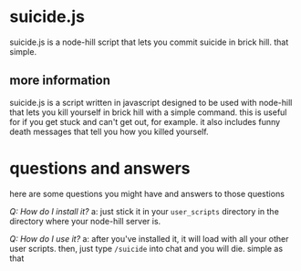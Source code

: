 # suicide.js
suicide.js is a node-hill script that lets you commit suicide in brick hill. that simple.

## more information
suicide.js is a script written in javascript designed to be used with node-hill that lets you kill yourself in brick hill with a simple command. this is useful for if you get stuck and can't get out, for example. it also includes funny death messages that tell you how you killed yourself.

# questions and answers
here are some questions you might have and answers to those questions

_Q: How do I install it?_
a: just stick it in your `user_scripts` directory in the directory where your node-hill server is.

_Q: How do I use it?_
a: after you've installed it, it will load with all your other user scripts. then, just type `/suicide` into chat and you will die. simple as that